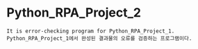 # Python_RPA_Project_2
```
It is error-checking program for Python_RPA_Project_1.
Python_RPA_Project_1에서 완성된 결과물의 오류를 검증하는 프로그램이다.
```
